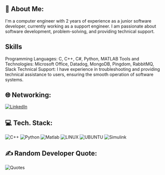 ## 🚀 About Me:

I'm a computer engineer with 2 years of experience as a junior software developer, currently working as a support engineer. I am passionate about software development, problem-solving, and providing technical support.

## Skills
Programming Languages: C, C++, C#, Python, MATLAB
Tools and Technologies: Microsoft Office, Datadog, MongoDB, Pingdom, RabbitMQ, Slack
Technical Support: I have experience in troubleshooting and providing technical assistance to users, ensuring the smooth operation of software systems.

## 🌐 Networking:
[![LinkedIn](https://img.shields.io/badge/LinkedIn-%230077B5.svg?logo=linkedin&logoColor=white)]([https://www.linkedin.com/in/ivanfernandez760/](https://www.linkedin.com/in/rao-amanullah-136b80115/))

## 💻 Tech. Stack:
![C++](https://img.shields.io/badge/c++-%2300599C.svg?style=for-the-badge&logo=c%2B%2B&logoColor=white)
![Python](https://img.shields.io/badge/python-3670A0?style=for-the-badge&logo=python&logoColor=ffdd54) 
![Matlab](https://img.shields.io/badge/matlab-FF6C37?style=for-the-badge&logo=mathworks&logoColor=white)
![LINUX](https://img.shields.io/badge/Linux-FCC624?style=for-the-badge&logo=linux&logoColor=black)
![UBUNTU](https://img.shields.io/badge/Ubuntu-E95420?style=for-the-badge&logo=ubuntu&logoColor=black)
![Simulink](https://img.shields.io/badge/Simulink-%23FB9224.svg?style=for-the-badge&logo=simulink&logoColor=white)



## ✍️ Random Developer Quote:
![Quotes](https://quotes-github-readme.vercel.app/api?type=horizontal&theme=radical)
